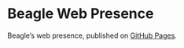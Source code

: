 # Beagle Web Presence

Beagle’s web presence, published on [GitHub Pages](https://jGleitz.github.io/Beagle/branches/build-path-detection).